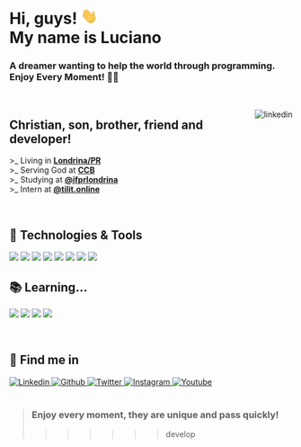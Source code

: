 # **Hi**, guys! <img src="assets/gifs/wave.gif" width="30px"> <br> My name is **Luciano**

### A dreamer wanting to help the world through programming. <br> Enjoy Every Moment! 💛🚀

<br/>

<a href="https://www.linkedin.com/in/lucianoweslen11/"><img
    align="right"
    height="150"
    src="assets/images/logo.svg"
    alt="linkedin"
/></a>

## **Christian, son, brother, friend and developer!**

&gt;_ Living in **[Londrina/PR](https://www.google.com/maps/place/Londrina,+PR/@-23.321264,-51.2358034,12z/data=!3m1!4b1!4m5!3m4!1s0x94eb435a57af586d:0x23ac11a5c614f971!8m2!3d-23.3044524!4d-51.1695824)**
<br/>
&gt;_ Serving God at **[CCB](https://www.congregacaocristanobrasil.org.br)**
<br/>
&gt;_ Studying at **[@ifprlondrina](https://londrina.ifpr.edu.br)**
<br/>
&gt;_ Intern at **[@tilit.online](https://tilit.com.br)**
<br/>

<br/>

## 🔧 **Technologies & Tools**

![](https://img.shields.io/badge/SO-Windowns-informational?style=for-the-badge&logo=windows&logoColor=ffc500&color=ffc500)
![](https://img.shields.io/badge/IDE-VSCode-informational?style=for-the-badge&logo=visual-studio-code&logoColor=ffc500&color=ffc500)
![](https://img.shields.io/badge/Code-Javascript-informational?style=for-the-badge&logo=javascript&logoColor=ffc500&color=ffc500)
![](https://img.shields.io/badge/Web-HTML5-informational?style=for-the-badge&logo=html5&logoColor=ffc500&color=ffc500)
![](https://img.shields.io/badge/Web-CSS3-informational?style=for-the-badge&logo=css3&logoColor=ffc500&color=ffc500)
![](https://img.shields.io/badge/Frontend-VueJS-informational?style=for-the-badge&logo=vue.js&logoColor=ffc500&color=ffc500)
![](https://img.shields.io/badge/Backend-NodeJS-informational?style=for-the-badge&logo=node.js&logoColor=ffc500&color=ffc500)
![](https://img.shields.io/badge/Database-MongoDB-informational?style=for-the-badge&logo=mongodb&logoColor=ffc500&color=ffc500)

## 📚 **Learning...**

![](https://img.shields.io/badge/Code-Python-informational?style=for-the-badge&logo=python&logoColor=ffc500&color=ffc500)
![](https://img.shields.io/badge/Backend-Flask-informational?style=for-the-badge&logo=flask&logoColor=ffc500&color=ffc500)
![](https://img.shields.io/badge/Frontend-ReactJS-informational?style=for-the-badge&logo=react&logoColor=ffc500&color=ffc500)
![](https://img.shields.io/badge/Mobile-ReactNative-informational?style=for-the-badge&logo=react&logoColor=ffc500&color=ffc500)

<br/>

## 🔎 **Find me in**

<a href="https://www.linkedin.com/in/lweslen/">
  <img
    src="https://img.shields.io/badge/lweslen-informational?style=for-the-badge&logo=linkedin&logoColor=black&color=ffc500"
    alt="Linkedin"
  />
</a>
<a href="https://www.github.com/lweslen/">
  <img
    src="https://img.shields.io/badge/lweslen-informational?style=for-the-badge&logo=github&logoColor=black&color=ffc500"
    alt="Github"
  />
</a>
<a href="https://www.twitter.com/lweslen1/">
  <img
    src="https://img.shields.io/badge/lweslen1-informational?style=for-the-badge&logo=twitter&logoColor=black&color=ffc500"
    alt="Twitter"
  />
</a>
<a href="https://www.instagram.com/lweslen1/">
  <img
    src="https://img.shields.io/badge/lweslen1-informational?style=for-the-badge&logo=Instagram&logoColor=black&color=ffc500"
    alt="Instagram"
  />
</a>
<a href="https://www.youtube.com/channel/UCKiSOLXbf8zVdDJ6VfiPzgA">
  <img
    src="https://img.shields.io/badge/Luciano%20Weslen-informational?style=for-the-badge&logo=youtube&logoColor=black&color=ffc500"
    alt="Youtube"
  />
</a>

<br/>
<br/>

> ### Enjoy every **moment**, they are **unique** and **pass quickly**!
>>>>>>> develop
